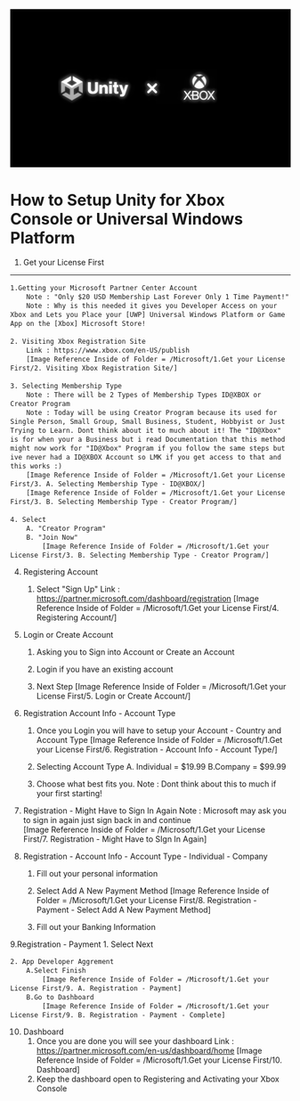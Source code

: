 <img width="1000" src="https://github.com/sunday32/How-to-Setup-Unity-for-Xbox-Console-or-Universal-Windows-Platform/blob/75ceb4c79b0989a25a808442d78c71f24fa973f5/Unity%20X%20Xbox/Unity%20x%20Xbox.png">

# How to Setup Unity for Xbox Console or Universal Windows Platform

1. Get your License First
---------------------------------------------------------------------------------
	1.Getting your Microsoft Partner Center Account 
		Note : "Only $20 USD Membership Last Forever Only 1 Time Payment!"
		Note : Why is this needed it gives you Developer Access on your Xbox and Lets you Place your [UWP] Universal Windows Platform or Game App on the [Xbox] Microsoft Store!

	2. Visiting Xbox Registration Site 
		Link : https://www.xbox.com/en-US/publish
		[Image Reference Inside of Folder = /Microsoft/1.Get your License First/2. Visiting Xbox Registration Site/]

	3. Selecting Membership Type
		Note : There will be 2 Types of Membership Types ID@XBOX or Creator Program
		Note : Today will be using Creator Program because its used for Single Person, Small Group, Small Business, Student, Hobbyist or Just Trying to Learn. Dont think about it to much about it! The "ID@Xbox" is for when your a Business but i read Documentation that this method might now work for "ID@Xbox" Program if you follow the same steps but ive never had a ID@XBOX Account so LMK if you get access to that and this works :)
		[Image Reference Inside of Folder = /Microsoft/1.Get your License First/3. A. Selecting Membership Type - ID@XBOX/]
		[Image Reference Inside of Folder = /Microsoft/1.Get your License First/3. B. Selecting Membership Type - Creator Program/]
	
	4. Select 
		A. "Creator Program"
		B. "Join Now"
			[Image Reference Inside of Folder = /Microsoft/1.Get your License First/3. B. Selecting Membership Type - Creator Program/]

4. Registering Account 
	1. Select "Sign Up"
		Link : https://partner.microsoft.com/dashboard/registration
		[Image Reference Inside of Folder = /Microsoft/1.Get your License First/4. Registering Account/]

5. Login or Create Account
	1. Asking you to Sign into Account or Create an Account
	
	2. Login if you have an existing account 
	
	3. Next Step
		[Image Reference Inside of Folder = /Microsoft/1.Get your License First/5. Login or Create Account/]

6. Registration Account Info - Account Type
	1. Once you Login you will have to setup your Account - Country and Account Type
		[Image Reference Inside of Folder = /Microsoft/1.Get your License First/6. Registration - Account Info - Account Type/]
	
	2. Selecting Account Type
		A. Individual = $19.99
		B.Company = $99.99
	
	3. Choose what best fits you.
		Note : Dont think about this to much if your first starting!
	
7. Registration - Might Have to Sign In Again
	Note : Microsoft may ask you to sign in again just sign back in and continue	
	[Image Reference Inside of Folder = /Microsoft/1.Get your License First/7. Registration - Might Have to SIgn In Again]
	

8. Registration - Account Info - Account Type - Individual - Company
	1. Fill out your personal information
	
	2. Select Add A New Payment Method
 			[Image Reference Inside of Folder = /Microsoft/1.Get your License First/8. Registration - Payment - Select Add A New Payment Method]
	
	3. Fill out your Banking Information
	
9.Registration - Payment
	1. Select Next
	
	2. App Developer Aggrement
		A.Select Finish
			[Image Reference Inside of Folder = /Microsoft/1.Get your License First/9. A. Registration - Payment]
		B.Go to Dashboard
			[Image Reference Inside of Folder = /Microsoft/1.Get your License First/9. B. Registration - Payment - Complete]

10. Dashboard
	1. Once you are done you will see your dashboard
		Link : https://partner.microsoft.com/en-us/dashboard/home
		[Image Reference Inside of Folder = /Microsoft/1.Get your License First/10. Dashboard]
	2. Keep the dashboard open to Registering and Activating your Xbox Console

